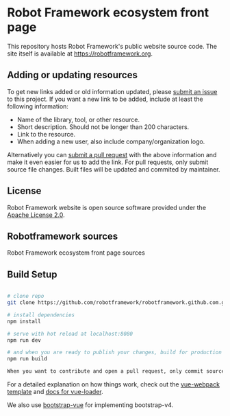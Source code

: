# Robot Framework ecosystem front page

This repository hosts Robot Framework's public website source code. The site
itself is available at https://robotframework.org.

## Adding or updating resources

To get new links added or old information updated, please [submit an issue](https://github.com/robotframework/robotframework.github.com/issues)
to this project. If you want a new link to be added, include at least the
following information:

- Name of the library, tool, or other resource.
- Short description. Should not be longer than 200 characters.
- Link to the resource.
- When adding a new user, also include company/organization logo.

Alternatively you can [submit a pull request](https://github.com/robotframework/robotframework.github.com/pulls) with the above information and
make it even easier for us to add the link. For pull requests, only submit source file changes. Built files will be updated and commited by maintainer.

## License

Robot Framework website is open source software provided under the [Apache License
2.0](https://apache.org/licenses/LICENSE-2.0).

## Robotframework sources

Robot Framework ecosystem front page sources

## Build Setup

``` bash

# clone repo
git clone https://github.com/robotframework/robotframework.github.com.git

# install dependencies
npm install

# serve with hot reload at localhost:8080
npm run dev

# and when you are ready to publish your changes, build for production with minification
npm run build

When you want to contribute and open a pull request, only commit source file changes. The build will be done by system.
```

For a detailed explanation on how things work, check out the [vue-webpack template](http://vuejs-templates.github.io/webpack/) and [docs for vue-loader](http://vuejs.github.io/vue-loader).

We also use [bootstrap-vue](https://bootstrap-vue.js.org/docs) for implementing bootstrap-v4.
